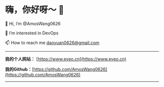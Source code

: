 # 嗨，你好呀～ 👋

👋 Hi, I’m @AmosWang0626

👀 I’m interested in DevOps

📫 How to reach me daoyuan0626@gmail.com

---

**我的个人网站：** [https://www.eyeo.cn](https://www.eyeo.cn)

**我的Github：**[https://github.com/AmosWang0626](https://github.com/AmosWang0626)

---
